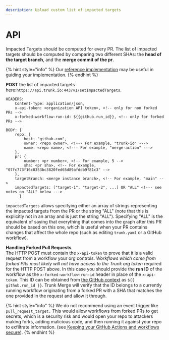 ```yaml
---
description: Upload custom list of impacted targets
---
```


# API

Impacted Targets should be computed for every PR. The list of impacted targets should be computed by comparing two different SHAs: the **head of the target branch**, and the **merge commit of the pr**.&#x20;

{% hint style="info" %}
Our [reference implementation](https://github.com/trunk-io/bazel-action/tree/main/src/scripts) may be useful in guiding your implementation.
{% endhint %}

**POST** the list of impacted targets here:`https://api.trunk.io:443/v1/setImpactedTargets`.&#x20;

```ssml
HEADERS:
	Content-Type: application/json,
	x-api-token: <organization API token>, <!-- only for non forked PRs -->
	x-forked-workflow-run-id: ${{github.run_id}}, <!-- only for forked PRs -->

BODY: {
	repo: {
		host: "github.com",
		owner: <repo owner>, <!--- For example, "trunk-io" --->
		name: <repo name>, <!--- For example, "merge-action" --->
	},
	pr: {
		number: <pr number>, <!-- For example, 5 -->
		sha: <pr sha>, <!-- For example, "07fc773f16c0353bc3820fed65d89afddb9f81c3" -->
	},
	targetBranch: <merge instance branch>, <!-- For example, "main" -->
	impactedTargets: ["target-1", "target-2", ...] OR "ALL" <!--- see notes on "ALL" below --->
      }
```

`impactedTargets` allows specifying either an array of strings representing the impacted targets from the PR or the string "ALL" (note that this is explicitly not in an array and is just the string "ALL"). Specifying "ALL" is the equivalent of saying that everything that comes into the graph after this PR should be based on this one, which is useful when your PR contains changes that affect the whole repo (such as editing `trunk.yaml` or a GitHub workflow).

**Handling Forked Pull Requests**\
The HTTP POST must contain the `x-api-token` to prove that it is a valid request from a workflow your org controls. _Workflows which come from forked PRs most likely will not have access to the Trunk org token_ required for the HTTP POST above. In this case you should provide the **run ID** of the workflow as the  `x-forked-workflow-run-id` header in place of the `x-api-token`. This ID can be  obtained from [the GitHub context](https://docs.github.com/en/actions/learn-github-actions/contexts#github-context) as `${{ github.run_id }}`. Trunk Merge will verify that the ID belongs to a currently running workflow originating from a forked PR with a SHA that matches the one provided in the request and allow it through.

{% hint style="info" %}
We do not recommend using an event trigger like `pull_request_target.` This would allow workflows from forked PRs to get secrets, which is a security risk and would open your repo to attackers making forks, adding malicious code, and then running it against your repo to exfiltrate information. (see[ Keeping your GitHub Actions and workflows secure](https://securitylab.github.com/research/github-actions-preventing-pwn-requests/)).
{% endhint %}
